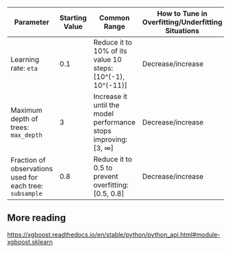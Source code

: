 

| Parameter | Starting Value | Common Range | How to Tune in Overfitting/Underfitting Situations
|----------|----------|----------|----------|
|Learning rate: `eta` | 0.1 | Reduce it to 10% of its value 10 steps: [10^(-1), 10^(-11)] | Decrease/increase | 
|Maximum depth of trees: `max_depth` | 3 | Increase it until the model performance stops improving: [3, ∞] | Decrease/increase | 
|Fraction of observations used for each tree: `subsample` | 0.8 | Reduce it to 0.5 to prevent overfitting: [0.5, 0.8] | Decrease/increase |


## More reading
https://xgboost.readthedocs.io/en/stable/python/python_api.html#module-xgboost.sklearn
